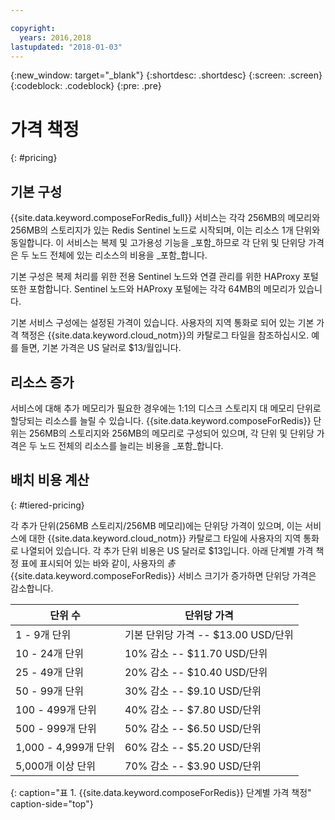 ```yaml
---

copyright:
  years: 2016,2018
lastupdated: "2018-01-03"
---
```


{:new_window: target="_blank"}
{:shortdesc: .shortdesc}
{:screen: .screen}
{:codeblock: .codeblock}
{:pre: .pre}

# 가격 책정
{: #pricing}

## 기본 구성

{{site.data.keyword.composeForRedis_full}} 서비스는 각각 256MB의 메모리와 256MB의 스토리지가 있는 Redis Sentinel 노드로 시작되며, 이는 리소스 1개 단위와 동일합니다. 이 서비스는 복제 및 고가용성 기능을 _포함_하므로 각 단위 및 단위당 가격은 두 노드 전체에 있는 리소스의 비용을 _포함_합니다.

기본 구성은 복제 처리를 위한 전용 Sentinel 노드와 연결 관리를 위한 HAProxy 포털 또한 포함합니다. Sentinel 노드와 HAProxy 포털에는 각각 64MB의 메모리가 있습니다.

기본 서비스 구성에는 설정된 가격이 있습니다. 사용자의 지역 통화로 되어 있는 기본 가격 책정은 {{site.data.keyword.cloud_notm}}의 카탈로그 타일을 참조하십시오. 예를 들면, 기본 가격은 US 달러로 $13/월입니다.

## 리소스 증가

서비스에 대해 추가 메모리가 필요한 경우에는 1:1의 디스크 스토리지 대 메모리 단위로 할당되는 리소스를 늘릴 수 있습니다. {{site.data.keyword.composeForRedis}} 단위는 256MB의 스토리지와 256MB의 메모리로 구성되어 있으며, 각 단위 및 단위당 가격은 두 노드 전체의 리소스를 늘리는 비용을 _포함_합니다.

## 배치 비용 계산
{: #tiered-pricing}

각 추가 단위(256MB 스토리지/256MB 메모리)에는 단위당 가격이 있으며, 이는 서비스에 대한 {{site.data.keyword.cloud_notm}} 카탈로그 타일에 사용자의 지역 통화로 나열되어 있습니다. 각 추가 단위 비용은 US 달러로 $13입니다. 아래 단계별 가격 책정 표에 표시되어 있는 바와 같이, 사용자의 _총_ {{site.data.keyword.composeForRedis}} 서비스 크기가 증가하면 단위당 가격은 감소합니다.

단위 수|단위당 가격
----------|-----------
1 - 9개 단위|기본 단위당 가격 -- $13.00 USD/단위
10 - 24개 단위|10% 감소 -- $11.70 USD/단위
25 - 49개 단위|20% 감소 -- $10.40 USD/단위
50 - 99개 단위|30% 감소 -- $9.10 USD/단위
100 - 499개 단위|40% 감소 -- $7.80 USD/단위
500 - 999개 단위|50% 감소 -- $6.50 USD/단위
1,000 - 4,999개 단위|60% 감소 -- $5.20 USD/단위
5,000개 이상 단위|70% 감소 -- $3.90 USD/단위
{: caption="표 1. {{site.data.keyword.composeForRedis}} 단계별 가격 책정" caption-side="top"}

